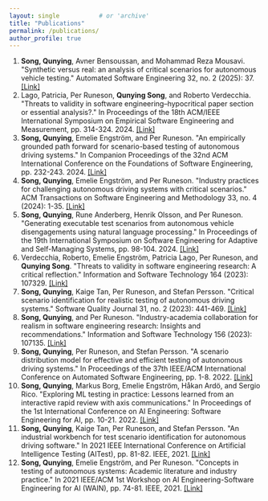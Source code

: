 ```yaml
---
layout: single           # or 'archive'
title: "Publications"
permalink: /publications/
author_profile: true
---
```


1. **Song, Qunying**, Avner Bensoussan, and Mohammad Reza Mousavi. "Synthetic versus real: an analysis of critical scenarios for autonomous vehicle testing." Automated Software Engineering 32, no. 2 (2025): 37. [ [Link] ](https://link.springer.com/article/10.1007/s10515-025-00499-4)
2.  Lago, Patricia, Per Runeson, **Qunying Song**, and Roberto Verdecchia. "Threats to validity in software engineering–hypocritical paper section or essential analysis?." In Proceedings of the 18th ACM/IEEE International Symposium on Empirical Software Engineering and Measurement, pp. 314-324. 2024. [ [Link] ](https://dl.acm.org/doi/abs/10.1145/3674805.3686691)
3. **Song, Qunying**, Emelie Engström, and Per Runeson. "An empirically grounded path forward for scenario-based testing of autonomous driving systems." In Companion Proceedings of the 32nd ACM International Conference on the Foundations of Software Engineering, pp. 232-243. 2024. [ [Link] ](https://dl.acm.org/doi/abs/10.1145/3663529.3663843)
4. **Song, Qunying**, Emelie Engström, and Per Runeson. "Industry practices for challenging autonomous driving systems with critical scenarios." ACM Transactions on Software Engineering and Methodology 33, no. 4 (2024): 1-35. [ [Link] ](https://dl.acm.org/doi/full/10.1145/3640334)
5. **Song, Qunying**, Rune Anderberg, Henrik Olsson, and Per Runeson. "Generating executable test scenarios from autonomous vehicle disengagements using natural language processing." In Proceedings of the 19th International Symposium on Software Engineering for Adaptive and Self-Managing Systems, pp. 98-104. 2024. [ [Link] ](https://dl.acm.org/doi/abs/10.1145/3643915.3644098)
6. Verdecchia, Roberto, Emelie Engström, Patricia Lago, Per Runeson, and **Qunying Song**. "Threats to validity in software engineering research: A critical reflection." Information and Software Technology 164 (2023): 107329. [ [Link] ](https://www.sciencedirect.com/science/article/abs/pii/S0950584923001842)
7. **Song, Qunying**, Kaige Tan, Per Runeson, and Stefan Persson. "Critical scenario identification for realistic testing of autonomous driving systems." Software Quality Journal 31, no. 2 (2023): 441-469. [ [Link] ](https://link.springer.com/article/10.1007/s11219-022-09604-2)
8. **Song, Qunying**, and Per Runeson. "Industry-academia collaboration for realism in software engineering research: Insights and recommendations." Information and Software Technology 156 (2023): 107135. [ [Link] ](https://www.sciencedirect.com/science/article/pii/S0950584922002440)
9. **Song, Qunying**, Per Runeson, and Stefan Persson. "A scenario distribution model for effective and efficient testing of autonomous driving systems." In Proceedings of the 37th IEEE/ACM International Conference on Automated Software Engineering, pp. 1-8. 2022. [ [Link] ](https://dl.acm.org/doi/abs/10.1145/3551349.3563239)
10. **Song, Qunying**, Markus Borg, Emelie Engström, Håkan Ardö, and Sergio Rico. "Exploring ML testing in practice: Lessons learned from an interactive rapid review with axis communications." In Proceedings of the 1st International Conference on AI Engineering: Software Engineering for AI, pp. 10-21. 2022. [ [Link] ](https://dl.acm.org/doi/abs/10.1145/3522664.3528596)
11. **Song, Qunying**, Kaige Tan, Per Runeson, and Stefan Persson. "An industrial workbench for test scenario identification for autonomous driving software." In 2021 IEEE International Conference on Artificial Intelligence Testing (AITest), pp. 81-82. IEEE, 2021. [ [Link] ](https://ieeexplore.ieee.org/abstract/document/9564354)
12. **Song, Qunying**, Emelie Engström, and Per Runeson. "Concepts in testing of autonomous systems: Academic literature and industry practice." In 2021 IEEE/ACM 1st Workshop on AI Engineering-Software Engineering for AI (WAIN), pp. 74-81. IEEE, 2021. [ [Link] ](https://ieeexplore.ieee.org/abstract/document/9474374)

